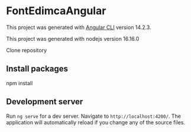 # FontEdimcaAngular

This project was generated with [Angular CLI](https://github.com/angular/angular-cli) version 14.2.3.


This project was generated with nodejs version 16.16.0

Clone repository

## Install packages

npm install

## Development server

Run `ng serve` for a dev server. Navigate to `http://localhost:4200/`. The application will automatically reload if you change any of the source files.

